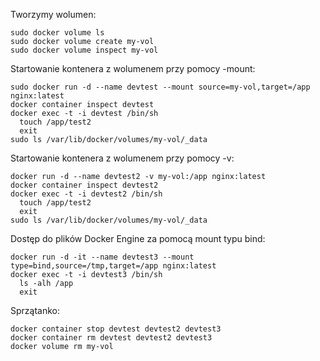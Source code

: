 Tworzymy wolumen:
```
sudo docker volume ls
sudo docker volume create my-vol
sudo docker volume inspect my-vol
```
Startowanie kontenera z wolumenem przy pomocy -mount:
```
sudo docker run -d --name devtest --mount source=my-vol,target=/app nginx:latest
docker container inspect devtest
docker exec -t -i devtest /bin/sh
  touch /app/test2
  exit
sudo ls /var/lib/docker/volumes/my-vol/_data
```
Startowanie kontenera z wolumenem przy pomocy -v:
```
docker run -d --name devtest2 -v my-vol:/app nginx:latest
docker container inspect devtest2
docker exec -t -i devtest2 /bin/sh
  touch /app/test2
  exit
sudo ls /var/lib/docker/volumes/my-vol/_data
```
Dostęp do plików Docker Engine za pomocą mount typu bind:
```
docker run -d -it --name devtest3 --mount type=bind,source=/tmp,target=/app nginx:latest
docker exec -t -i devtest3 /bin/sh
  ls -alh /app
  exit
```
Sprzątanko:
```
docker container stop devtest devtest2 devtest3
docker container rm devtest devtest2 devtest3
docker volume rm my-vol
```
